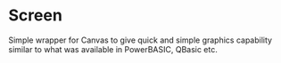 # Screen

Simple wrapper for Canvas to give quick and simple graphics capability similar to what was available in PowerBASIC, QBasic etc.
